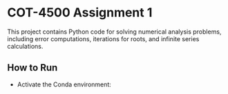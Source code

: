 # COT-4500 Assignment 1
This project contains Python code for solving numerical analysis problems, including error computations, iterations for roots, and infinite series calculations.

## How to Run
- Activate the Conda environment:
# 
